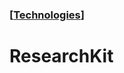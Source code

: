 ### [[Technologies](./translated-human-interface-guidelines-markdown/technologies.md)]  
  
# **ResearchKit**  

